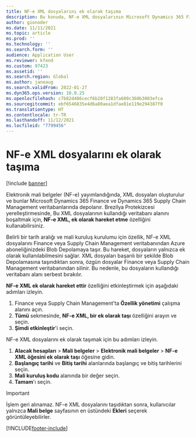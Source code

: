 ```yaml
---
title: NF-e XML dosyalarını ek olarak taşıma
description: Bu konuda, NF-e XML dosyalarının Microsoft Dynamics 365 Finance veya Dynamics 365 Supply Chain Management veritabanınızın dışına nasıl taşınacağı ve bunun yerine ek olarak kullanılabilir hale nasıl getirileceği açıklanmaktadır.
author: gionoder
ms.date: 11/11/2021
ms.topic: article
ms.prod: ''
ms.technology: ''
ms.search.form: ''
audience: Application User
ms.reviewer: kfend
ms.custom: 97423
ms.assetid: ''
ms.search.region: Global
ms.author: janeaug
ms.search.validFrom: 2022-01-27
ms.dyn365.ops.version: 10.0.25
ms.openlocfilehash: c7b82d486cecf6b20f1283fa609c360b3003efca
ms.sourcegitcommit: ebf6546835e4d6a80aea1dfae81e119e294387f0
ms.translationtype: HT
ms.contentlocale: tr-TR
ms.lasthandoff: 11/12/2021
ms.locfileid: "7799456"
---
```

# <a name="move-nf-e-xml-files-as-attachments"></a>NF-e XML dosyalarını ek olarak taşıma

[!include [banner](../includes/banner.md)] 


Elektronik mali belgeler (NF-e) yayımlandığında, XML dosyaları oluşturulur ve bunlar Microsoft Dynamics 365 Finance ve Dynamics 365 Supply Chain Management veritabanlarında depolanır. Brezilya Protekizcesi yerelleştirmesinde, Bu XML dosyalarının kullandığı veritabanı alanını boşaltmak için, **NF-e XML, ek olarak hareket etme** özelliğini kullanabilirsiniz.

Belirli bir tarih aralığı ve mali kuruluş kurulumu için özellik, NF-e XML dosyalarını Finance veya Supply Chain Management veritabanından Azure aboneliğinizdeki Blob Depolamaya taşır. Bu hareket, dosyaların yalnızca ek olarak kullanılabilmesini sağlar. XML dosyaları başarılı bir şekilde Blob Depolamasına taşındıktan sonra, özgün dosyalar Finance veya Supply Chain Management veritabanından silinir. Bu nedenle, bu dosyaların kullandığı veritabanı alanı serbest bırakılır.

**NF-e XML ek olarak hareket ettir** özelliğini etkinleştirmek için aşağıdaki adımları izleyin.

1. Finance veya Supply Chain Management'ta **Özellik yönetimi** çalışma alanını açın.
2. **Tümü** sekmesinde, **NF-e XML, bir ek olarak taşı** özelliğini arayın ve seçin.
3. **Şimdi etkinleştir**'i seçin.

NF-e XML dosyalarını ek olarak taşımak için bu adımları izleyin.

1. **Alacak hesapları** \> **Mali belgeler** \> **Elektronik mali belgeler** \> **NF-e XML öğesini ek olarak taşı** öğesine gidin.
2. **Başlangıç tarihi** ve **Bitiş tarihi** alanlarında başlangıç ve bitiş tarihlerini seçin.
3. **Mali kuruluş kodu** alanında bir değer seçin.
4. **Tamam**'ı seçin.

> [!IMPORTANT]
> İşlem geri alınamaz. NF-e XML dosyalarını taşıdıktan sonra, kullanıcılar yalnızca **Mali belge** sayfasının en üstündeki **Ekleri** seçerek görüntüleyebilirler.

[!INCLUDE[footer-include](../../includes/footer-banner.md)]
